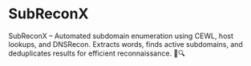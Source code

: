 # SubReconX
SubReconX – Automated subdomain enumeration using CEWL, host lookups, and DNSRecon. Extracts words, finds active subdomains, and deduplicates results for efficient reconnaissance. 🚀🔍
